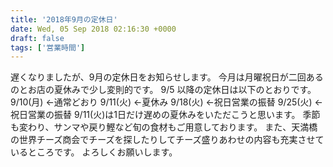 ```yaml
---
title: '2018年9月の定休日'
date: Wed, 05 Sep 2018 02:16:30 +0000
draft: false
tags: ['営業時間']
---
```


遅くなりましたが、9月の定休日をお知らせします。 今月は月曜祝日が二回あるのとお店の夏休みで少し変則的です。 9/5 以降の定休日は以下のとおりです。 9/10(月) ←通常どおり 9/11(火) ←夏休み 9/18(火) ←祝日営業の振替 9/25(火) ←祝日営業の振替 9/11(火)は1日だけ遅めの夏休みをいただこうと思います。 季節も変わり、サンマや戻り鰹など旬の食材もご用意しております。 また、天満橋の世界チーズ商会でチーズを探したりしてチーズ盛りあわせの内容も充実させているところです。 よろしくお願いします。